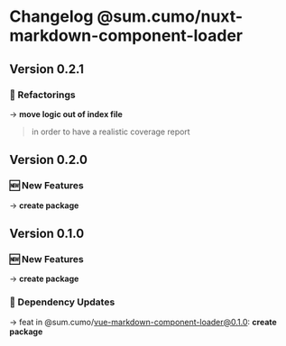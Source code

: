 # Changelog @sum.cumo/nuxt-markdown-component-loader

## Version 0.2.1

### 🔨 Refactorings

→ **move logic out of index file**
> in order to have a realistic coverage report
> 
> 


## Version 0.2.0

### 🆕  New Features

→ **create package**


## Version 0.1.0

### 🆕  New Features

→ **create package**

### 🔄  Dependency Updates

→ feat in @sum.cumo/vue-markdown-component-loader@0.1.0: **create package**


